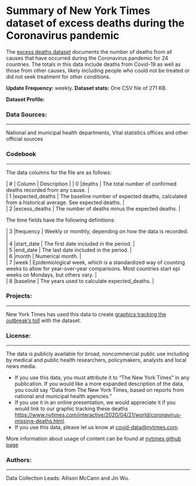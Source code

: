# Summary of New York Times dataset of excess deaths during the Coronavirus pandemic
The [excess deaths dataset](https://github.com/nytimes/covid-19-data/tree/master/excess-deaths) documents the number of deaths from all causes that have occurred during the Coronavirus pandemic for 24 countries. The totals in this data include deaths from Covid-19 as well as those from other causes, likely including people who could not be treated or did not seek treatment for other conditions.

**Update Frequency:** weekly.
**Dataset stats:** One CSV file of 271 KB.

**Dataset Profile:** 

### Data Sources:
--------
National and municipal health departments, Vital statistics offices and other official sources

### Codebook
--------------

The data columns for the file are as follows:

| #  | Column           |    Description    | 
| 0   |deaths               |    The total number of confirmed deaths recorded from any cause.  |     
| 1   |expected_deaths          |     The baseline number of expected deaths, calculated from a historical average. See expected deaths.   |     
| 2   |excess_deaths              |    The number of deaths minus the expected deaths.    |

The time fields have the following definitions:

| 3   |frequency |   Weekly or monthly, depending on how the data is recorded.    |    
| 4   |start_date              | The first date included in the period.     |  
| 5   |end_date             | The last date included in the period.      |  
| 6   |month           | Numerical month.      |  
| 7   |week           | Epidemiological week, which is a standardized way of counting weeks to allow for year-over-year comparisons. Most countries start epi weeks on Mondays, but others vary.      |  
| 8   |baseline            | The years used to calculate expected_deaths.      |  


### Projects:
-------------
New York Times has used this data to create [graphics tracking the outbreak’s toll](https://www.nytimes.com/interactive/2020/04/21/world/coronavirus-missing-deaths.html) with the dataset.

### License:
-------------
The data is publicly available for broad, noncommercial public use including by medical and public health researchers, policymakers, analysts and local news media. 
* If you use this data, you must attribute it to “The New York Times” in any publication. If you would like a more expanded description of the data, you could say “Data from The New York Times, based on reports from national and municipal health agencies.”
* If you use it in an online presentation, we would appreciate it if you would link to our graphic tracking these deaths https://www.nytimes.com/interactive/2020/04/21/world/coronavirus-missing-deaths.html.
* If you use this data, please let us know at covid-data@nytimes.com.

More information about usage of content can be found at [nytimes github page](https://github.com/nytimes/covid-19-data/tree/master/excess-deaths)

### Authors:
-------------
Data Collection Leads: Allison McCann and Jin Wu.